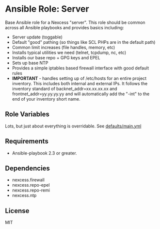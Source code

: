 # Ansible Role: Server

Base Ansible role for a Nexcess "server".  This role should be common across all Ansible playbooks and provides basics including:

- Server update (toggable)
- Default "good" pathing (so things like SCL PHPs are in the default path)
- Common limit increases (file handles, memory, etc)
- Installs typical utilities we need (telnet, tcpdump, nc, etc)
- Installs our base repo + GPG keys and EPEL
- Sets up base NTP
- Provides a simple iptables based firewall interface with good default rules
- **IMPORTANT** - handles setting up of /etc/hosts for an entire project inventory.  This includes both internal and external IPs.  It follows the inventory standard of backnet_addr=xx.xx.xx.xx and frontnet_addr=yy.yy.yy.yy and will automatically add the "-int" to the end of your inventory short name.

## Role Variables

Lots, but just about everything is overridable.  See [defaults/main.yml](https://github.com/nexcess/ansible-role-server/blob/master/defaults/main.yml)


## Requirements
- Ansible-playbook 2.3 or greater.

## Dependencies

- nexcess.firewall
- nexcess.repo-epel
- nexcess.repo-remi
- nexcess.ntp

## License

MIT
